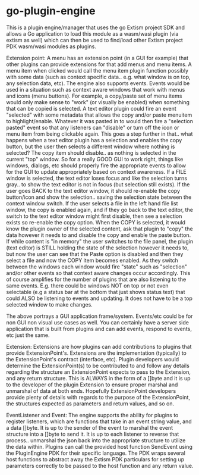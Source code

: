 # go-plugin-engine
This is a plugin engine/manager that uses the go Extism project SDK and allows a Go application to load this module as a wasm/wasi plugin (via extism as well) which can then be used to find/load other Extism project PDK wasm/wasi modules as plugins. 


Extension point:
  A menu has an extension point (in a GUI for example) that other plugins can provide extensions for that add menus and menu items.
  A menu item when clicked would call the menu item plugin function possibly with some data (such as context specific data.. e.g. what window is on top, any selection data, etc).
  The engine also supports events. Events would be used in a situation such as context aware windows that work with menus and icons (menu buttons). For example, a copy/paste set of menu
  items would only make sense to "work" (or visually be enabled) when something that can be copied is selected. A text editor plugin could fire an event "selected" with some metadata that
  allows the copy and/or paste menuitem to highlight/enable. Whatever it was pasted in to would then fire a "selection pasted" event so that any listeners can "disable" or turn off the icon
  or menu item from being clickable again. This goes a step further in that.. what happens when a text editor plugin has a selection and enables the copy button, but the user then selects
  a different window where nothing is selected? The copy item should disable.. as nothing is selected in the current "top" window. So for a really GOOD GUI to work right, things like windows,
  dialogs, etc should properly fire the appropriate events to allow for the GUI to update appropriately based on context awareness. If a FILE window is selected, the text editor loses focus
  and like the selection turns gray.. to show the text editor is not in focus (but selection still exists). If the user goes BACK to the text editor window, it should re-enable the copy
  button/icon and show the selection.. saving the selection state between the context window switch. If the user selects a file in the left hand file list window, the copy is enabled again,
  and if they go back to the text editor, the switch to the text editor window might first disable, then see a selection exists so re-enable the copy option.  When the COPY is selected, it
  would know the plugin owner of the selected content, ask that plugin to "copy" the data however it needs to and disable the copy and enable the paste button. If while content is "in memory"
  the user switches to the file panel, the plugin (text editor) is STILL holding the state of the selection however it needs to, but now the user can see that the Paste option is disabled
  and then they select a file and now the COPY item becomes enabled. As they switch between the windows each window would fire "state" such as "selection" and/or other events so that context
  aware changes occur accordingly. This of course amplifies for the number of plugins that are also listening to the same events. E.g. there could be windows NOT on top or not even selectable
(e.g a status bar at the bottom that just shows status text) that could ALSO be listening to events and updating. It does not have to be a top selected window to make changes.

  The above portrays a GUI application frame/system. Events/etc could be for non GUI non visual use cases as well. You can certainly have a server side application that is built from plugins
  and can add events, respond to events, etc just the same. 



Extension:
  Extensions are how plugins can add contributions to plugins that provide ExtensionPoint's. Extensions are the implementation (typically) to the ExtensionPoint's contract (interface, etc).
  Plugin developers would determine the ExtensionPoint(s) to be contributed to and follow any details regarding the structure an ExtensionPoint expects to pass to the Extension, and any return
  structure. This is ALWAYS in the form of a []byte and it is up to the developer of the plugin Extension to ensure proper marshal and unmarshal of data at both ends. Hopefully ExtensionPoint 
  developers provide plenty of details with regards to the purpose of the ExtensionPoint, the structures expected as parameters and return values, and so on.




EventListener and Event:
  The engine supports the ability for plugins to register listeners, which are functions that take in an event string value, and a data []byte. It is up to the sender of the event to marshal
  the event structure into a []byte to send it. It is up to each listener to reverse that process.. unmarshal the json back into the appropriate structure to utilize the data within.
  Plugins can call the provided host function SendEvent using the PluginEngine PDK for their specific language. The PDK wraps several host functions to abstract away the Extism PDK particulars
  for setting up parameters correctly to be passed to the host function and any return value. 
